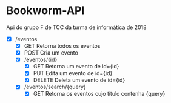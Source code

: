 # Bookworm-API
 Api do grupo F de TCC da turma de informática de 2018


- [x] /eventos
  - [x] GET   Retorna todos os eventos
  - [x] POST  Cria um evento
  - [x] /eventos/{id}
    - [x] GET     Retorna um evento de id={id}
    - [x] PUT     Edita um evento de id={id}
    - [x] DELETE  Deleta um evento de id={id}
  - [x] /eventos/search/{query}
    - [x] GET     Retorna os eventos cujo título contenha {query}